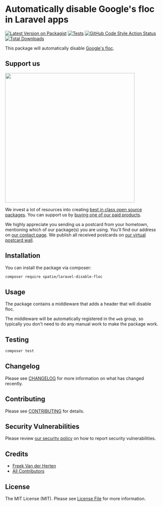 # Automatically disable Google's floc in Laravel apps

[![Latest Version on Packagist](https://img.shields.io/packagist/v/spatie/laravel-disable-floc.svg?style=flat-square)](https://packagist.org/packages/spatie/laravel-disable-floc)
[![Tests](https://github.com/spatie/laravel-disable-floc/actions/workflows/run-tests.yml/badge.svg)](https://github.com/spatie/laravel-disable-floc/actions/workflows/run-tests.yml)
[![GitHub Code Style Action Status](https://img.shields.io/github/workflow/status/spatie/laravel-disable-floc/Check%20&%20fix%20styling?label=code%20style)](https://github.com/spatie/laravel-disable-floc/actions?query=workflow%3A"Check+%26+fix+styling"+branch%3Amaster)
[![Total Downloads](https://img.shields.io/packagist/dt/spatie/laravel-disable-floc.svg?style=flat-square)](https://packagist.org/packages/spatie/laravel-disable-floc)

This package will automatically disable [Google's floc](https://www.eff.org/deeplinks/2021/03/googles-floc-terrible-idea).

## Support us

[<img src="https://github-ads.s3.eu-central-1.amazonaws.com/laravel-disable-floc.jpg?t=1" width="419px" />](https://spatie.be/github-ad-click/laravel-disable-floc)

We invest a lot of resources into creating [best in class open source packages](https://spatie.be/open-source). You can support us by [buying one of our paid products](https://spatie.be/open-source/support-us).

We highly appreciate you sending us a postcard from your hometown, mentioning which of our package(s) you are using. You'll find our address on [our contact page](https://spatie.be/about-us). We publish all received postcards on [our virtual postcard wall](https://spatie.be/open-source/postcards).

## Installation

You can install the package via composer:

```bash
composer require spatie/laravel-disable-floc
```

## Usage

The package contains a middleware that adds a header that will disable floc. 

The middleware will be automatically registered in the `web` group, so typically you don't need to do any manual work to make the package work.

## Testing

```bash
composer test
```

## Changelog

Please see [CHANGELOG](CHANGELOG.md) for more information on what has changed recently.

## Contributing

Please see [CONTRIBUTING](.github/CONTRIBUTING.md) for details.

## Security Vulnerabilities

Please review [our security policy](../../security/policy) on how to report security vulnerabilities.

## Credits

- [Freek Van der Herten](https://github.com/freekmurze)
- [All Contributors](../../contributors)

## License

The MIT License (MIT). Please see [License File](LICENSE.md) for more information.
